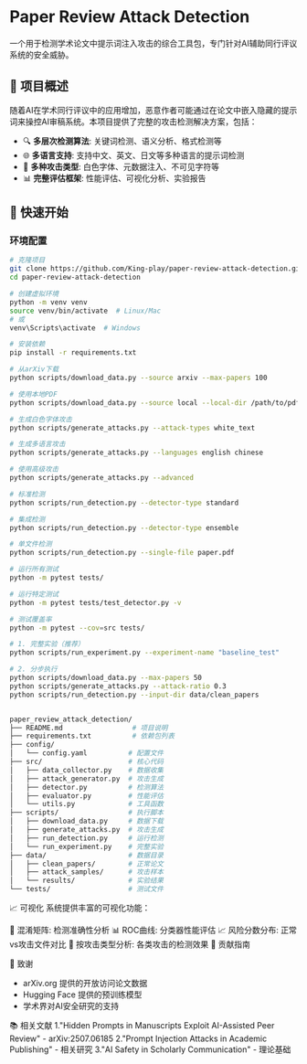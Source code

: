 # Paper Review Attack Detection

一个用于检测学术论文中提示词注入攻击的综合工具包，专门针对AI辅助同行评议系统的安全威胁。

## 🎯 项目概述

随着AI在学术同行评议中的应用增加，恶意作者可能通过在论文中嵌入隐藏的提示词来操控AI审稿系统。本项目提供了完整的攻击检测解决方案，包括：

- 🔍 **多层次检测算法**: 关键词检测、语义分析、格式检测等
- 🌐 **多语言支持**: 支持中文、英文、日文等多种语言的提示词检测
- 🎯 **多种攻击类型**: 白色字体、元数据注入、不可见字符等
- 📊 **完整评估框架**: 性能评估、可视化分析、实验报告

## 🚀 快速开始

### 环境配置

```bash
# 克隆项目
git clone https://github.com/King-play/paper-review-attack-detection.git
cd paper-review-attack-detection

# 创建虚拟环境
python -m venv venv
source venv/bin/activate  # Linux/Mac
# 或
venv\Scripts\activate  # Windows

# 安装依赖
pip install -r requirements.txt

# 从arXiv下载
python scripts/download_data.py --source arxiv --max-papers 100

# 使用本地PDF
python scripts/download_data.py --source local --local-dir /path/to/pdfs

# 生成白色字体攻击
python scripts/generate_attacks.py --attack-types white_text

# 生成多语言攻击
python scripts/generate_attacks.py --languages english chinese

# 使用高级攻击
python scripts/generate_attacks.py --advanced

# 标准检测
python scripts/run_detection.py --detector-type standard

# 集成检测
python scripts/run_detection.py --detector-type ensemble

# 单文件检测
python scripts/run_detection.py --single-file paper.pdf

# 运行所有测试
python -m pytest tests/

# 运行特定测试
python -m pytest tests/test_detector.py -v

# 测试覆盖率
python -m pytest --cov=src tests/

# 1. 完整实验（推荐）
python scripts/run_experiment.py --experiment-name "baseline_test"

# 2. 分步执行
python scripts/download_data.py --max-papers 50
python scripts/generate_attacks.py --attack-ratio 0.3
python scripts/run_detection.py --input-dir data/clean_papers


paper_review_attack_detection/
├── README.md                 # 项目说明
├── requirements.txt          # 依赖包列表
├── config/
│   └── config.yaml          # 配置文件
├── src/                     # 核心代码
│   ├── data_collector.py    # 数据收集
│   ├── attack_generator.py  # 攻击生成
│   ├── detector.py          # 检测算法
│   ├── evaluator.py         # 性能评估
│   └── utils.py             # 工具函数
├── scripts/                 # 执行脚本
│   ├── download_data.py     # 数据下载
│   ├── generate_attacks.py  # 攻击生成
│   ├── run_detection.py     # 运行检测
│   └── run_experiment.py    # 完整实验
├── data/                    # 数据目录
│   ├── clean_papers/        # 正常论文
│   ├── attack_samples/      # 攻击样本
│   └── results/             # 实验结果
└── tests/                   # 测试文件
```

📈 可视化
系统提供丰富的可视化功能：

🔵 混淆矩阵: 检测准确性分析
📊 ROC曲线: 分类器性能评估
📈 风险分数分布: 正常vs攻击文件对比
🎯 按攻击类型分析: 各类攻击的检测效果
🤝 贡献指南

🙏 致谢
- arXiv.org 提供的开放访问论文数据
- Hugging Face 提供的预训练模型
- 学术界对AI安全研究的支持

📚 相关文献
1."Hidden Prompts in Manuscripts Exploit AI-Assisted Peer Review" - arXiv:2507.06185
2."Prompt Injection Attacks in Academic Publishing" - 相关研究
3."AI Safety in Scholarly Communication" - 理论基础

